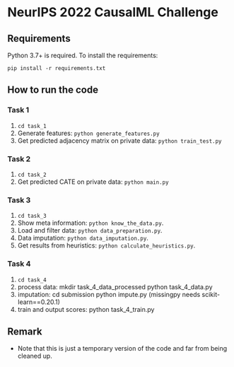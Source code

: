 # NeurIPS 2022 CausalML Challenge

## Requirements

Python 3.7+ is required. To install the requirements:
```setup
pip install -r requirements.txt
```

## How to run the code

### Task 1
1. `cd task_1`
2. Generate features: `python generate_features.py`
3. Get predicted adjacency matrix on private data: `python train_test.py`

### Task 2
1. `cd task_2`
2. Get predicted CATE on private data: `python main.py`

### Task 3
1. `cd task_3`
2. Show meta information: `python know_the_data.py`.
3. Load and filter data: `python data_preparation.py`.
4. Data imputation: `python data_imputation.py`.
5. Get results from heuristics: `python calculate_heuristics.py`.

### Task 4
1. `cd task_4`
2. process data: 
	mkdir task_4_data_processed
	python task_4_data.py
3. imputation: 
	cd submission
	python impute.py (missingpy needs scikit-learn==0.20.1)
4. train and output scores:
	python task_4_train.py

## Remark
- Note that this is just a temporary version of the code and far from being cleaned up.
